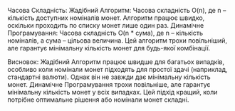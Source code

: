 Часова Складність:
Жадібний Алгоритм: Часова складність O(n), де n – кількість доступних номіналів монет. Алгоритм працює швидко, оскільки проходить по списку монет лише один раз.
Динамічне Програмування: Часова складність O(n * сума), де n – кількість номіналів, а сума – цільова величина. Цей алгоритм трохи повільніший, але гарантує мінімальну кількість монет для будь-якої комбінації.

Висновок:
Жадібний Алгоритм працює швидше для багатьох випадків, особливо коли номінали монет підходять для простої здачі (наприклад, стандартні валюти). Однак він не завжди дає мінімальну кількість монет.
Динамічне Програмування трохи повільніше, але гарантує мінімальну кількість монет у всіх випадках. Цей підхід кращий, коли потрібне оптимальне рішення або номінали монет складні.